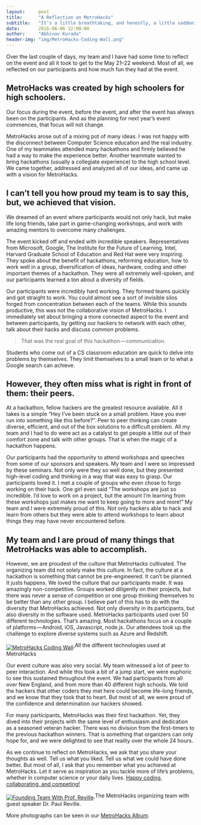 ```yaml
---
layout:     post
title:      "A Reflection on MetroHacks"
subtitle:   "It’s a little breathtaking, and honestly, a little saddening to say this, but MetroHacks 2016 is over."
date:       2016-06-06 12:00:00
author:     "Abhinav Kurada"
header-img: "img/MetroHacks-Coding-Wall.png"
---
```

<p> Over the last couple of days, my team and I have had some time to reflect on the event and all it took to get to the May 21–22 weekend. Most of all, we reflected on our participants and how much fun they had at the event. </p>

<h2 class="section-heading">MetroHacks was created by high schoolers for high schoolers. </h2>

<p> Our focus during the event, before the event, and after the event has always been on the participants. And as the planning for next year’s event commences, that focus will not change. </p>

<p>MetroHacks arose out of a mixing pot of many ideas. I was not happy with the disconnect between Computer Science education and the real industry. One of my teammates attended many hackathons and firmly believed he had a way to make the experience better. Another teammate wanted to bring hackathons (usually a collegiate experience) to the high school level. We came together, addressed and analyzed all of our ideas, and came up with a vision for MetroHacks. </p>

<h2 class="section-heading">I can’t tell you how proud my team is to say this, but, we achieved that vision. </h2>

<p>We dreamed of an event where participants would not only hack, but make life long friends, take part in game-changing workshops, and work with amazing mentors to overcome many challenges. </p>

<p> The event kicked off and ended with incredible speakers. Representatives from Microsoft, Google, The Institute for the Future of Learning, Intel, Harvard Graduate School of Education and Red Hat were very inspiring. They spoke about the benefit of hackathons, reforming education, how to work well in a group, diversification of ideas, hardware, coding and other important themes of a hackathon. They were all extremely well-spoken, and our participants learned a ton about a diversity of fields. </p>

<p> Our participants were incredibly hard working. They formed teams quickly and got straight to work. You could almost see a sort of invisible silos forged from concentration between each of the teams. While this sounds productive, this was not the collaborative vision of MetroHacks. I immediately set about bringing a more connected aspect to the event and between participants, by getting our hackers to network with each other, talk about their hacks and discuss common problems.</p>

<blockquote>That was the real goal of this hackathon — communication. </blockquote>

<p>Students who come out of a CS classroom education are quick to delve into problems by themselves. They limit themselves to a small team or to what a Google search can achieve. </p> 

<h2 class="section-heading">However, they often miss what is right in front of them: their peers.  </h2> 

<p> At a hackathon, fellow hackers are the greatest resource available. All it takes is a simple “Hey I’ve been stuck on a small problem. Have you ever run into something like this before?”. Peer to peer thinking can create diverse, efficient, and out of the box solutions to a difficult problem. All my team and I had to do were act as a catalyst to get people a little out of their comfort zone and talk with other groups. That is when the magic of a hackathon happens. </p>

<p> Our participants had the opportunity to attend workshops and speeches from some of our sponsors and speakers. My team and I were so impressed by these seminars. Not only were they so well done, but they presented high-level coding and thinking in a way that was easy to grasp. Our participants loved it. I met a couple of groups who even chose to forgo working on their hack. One girl even said “The workshops are just so incredible. I’d love to work on a project, but the amount I’m learning from these workshops just makes me want to keep going to more and more!” My team and I were extremely proud of this. Not only hackers able to hack and learn from others but they were able to attend workshops to learn about things they may have never encountered before. </p>

<h2 class="section-heading"> My team and I are proud of many things that MetroHacks was able to accomplish. </h2> <p>However, we are proudest of the culture that MetroHacks cultivated. The organizing team did not solely make this culture. In fact, the culture at a hackathon is something that cannot be pre-engineered. It can’t be planned. It justs happens. We loved the culture that our participants made. It was amazingly non-competitive. Groups worked diligently on their projects, but there was never a sense of competition or one group thinking themselves to be better than any other group. I believe part of this has to do with the diversity that MetroHacks achieved. Not only diversity in its participants, but also diversity in the software used. MetroHacks participants used over 50 different technologies. That’s amazing. Most hackathons focus on a couple of platforms — Android, iOS, Javascript, node.js. Our attendees took up the challenge to explore diverse systems such as Azure and Redshift.</p>

<a href="https://www.flickr.com/photos/143863313@N02/sets/72157666684543924/with/26832883613/">
    <img src="{{ site.baseurl }}/img/MetroHacks-Coding-Wall.png" alt="MetroHacks Coding Wall" align="middle">
</a>
<span class="caption text-muted">All the different technologies used at MetroHacks</span>

<p> Our event culture was also very social. My team witnessed a lot of peer to peer interaction. And while this took a bit of a jump start, we were euphoric to see this sustained throughout the event. We had participants from all over New England, and from more than 40 different high schools. We told the hackers that other coders they met here could become life-long friends, and we know that they took that to heart. But most of all, we were proud of the confidence and determination our hackers showed. </p> <p> For many participants, MetroHacks was their first hackathon. Yet, they dived into their projects with the same level of enthusiasm and dedication as a seasoned veteran hacker. There was no division from the first-timers to the previous hackathon winners. That is something that organizers can only hope for, and we were delighted to see that reality over the whole 24 hours. </p>

<p>As we continue to reflect on MetroHacks, we ask that you share your thoughts as well. Tell us what you liked. Tell us what we could have done better. But most of all, I ask that you remember what you achieved at MetroHacks. Let it serve as inspiration as you tackle more of life’s problems, whether in computer science or your daily lives.
<a href="http://metrohacks.co"> Happy coding, collaborating, and competing!</a></p>

<a href="https://www.flickr.com/photos/143863313@N02/sets/72157666684543924/with/26832883613/">
    <img src="{{ site.baseurl }}/img/Founding-Team-With-Reville.png" alt="Founding Team With Prof. Reville" align="middle">
</a>
<span class="caption text-muted">The MetroHacks organizing team with guest speaker Dr. Paul Reville.</span>

<p>More photographs can be seen in our <a href="https://www.flickr.com/photos/143863313@N02/sets/72157666684543924/with/26832883613/">MetroHacks Album</a>.</p>
